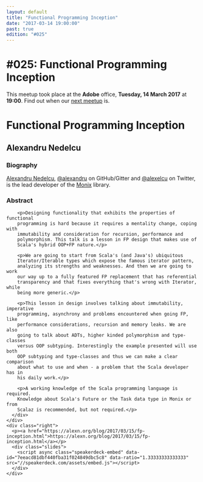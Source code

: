 ```yaml
---
layout: default
title: "Functional Programming Inception"
date: "2017-03-14 19:00:00"
past: true
edition: "#025"
---
```


<div class="description">
  <h1><span class="edition-number">#025</span>: Functional Programming Inception</h1>
  <p>This meetup took place at the <strong>Adobe</strong> office,
    <strong>Tuesday, 14 March 2017</strong> at <strong>19:00</strong>.
    Find out when our <a href="/next">next meetup</a> is.</p>
</div>

<div class="clear-fix"></div>

<div class="presentation">
  <h1>Functional Programming Inception</h1>
  <div class="details">
    <div class="left">
      <div class="biography">
        <h2 class="speaker">Alexandru Nedelcu</h2>
        <h3>Biography</h3>
        <p><a href="https://alexn.org/">Alexandru Nedelcu</a>, <a href="https://github.com/alexandru">@alexandru</a>
        on GitHub/Gitter and <a href="https://twitter.com/alexelcu">@alexelcu</a> on Twitter,
        is the lead developer of the <a href="https://monix.io/">Monix</a> library.</p>
      </div>
      <div class="abstract">
        <h3>Abstract</h3>

        <p>Designing functionality that exhibits the properties of functional
        programming is hard because it requires a mentality change, coping with
        immutability and consideration for recursion, performance and
        polymorphism. This talk is a lesson in FP design that makes use of
        Scala's hybrid OOP+FP nature.</p>

        <p>We are going to start from Scala's (and Java's) ubiquitous
        Iterator/Iterable types which expose the famous iterator pattern,
        analyzing its strengths and weaknesses. And then we are going to work
        our way up to a fully featured FP replacement that has referential
        transparency and that fixes everything that's wrong with Iterator, while
        being more generic.</p>

        <p>This lesson in design involves talking about immutability, imperative
        programming, asynchrony and problems encountered when going FP, like
        performance considerations, recursion and memory leaks. We are also
        going to talk about ADTs, higher kinded polymorphism and type-classes
        versus OOP subtyping. Interestingly the example presented will use both
        OOP subtyping and type-classes and thus we can make a clear comparison
        about what to use and when - a problem that the Scala developer has in
        his daily work.</p>

        <p>A working knowledge of the Scala programming language is required.
        Knowledge about Scala's Future or the Task data type in Monix or from
        Scalaz is recommended, but not required.</p>
      </div>
    </div>
    <div class="right">
      <p><a href="https://alexn.org/blog/2017/03/15/fp-inception.html">https://alexn.org/blog/2017/03/15/fp-inception.html</a></p>
      <div class="slides">
        <script async class="speakerdeck-embed" data-id="7eeacd81dbf440fba31f024849dbc5c8" data-ratio="1.33333333333333" src="//speakerdeck.com/assets/embed.js"></script>
      </div>
    </div>
  </div>
</div>
